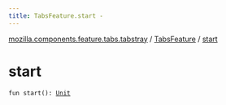 ```yaml
---
title: TabsFeature.start - 
---
```


[mozilla.components.feature.tabs.tabstray](../index.html) / [TabsFeature](index.html) / [start](./start.html)

# start

`fun start(): `[`Unit`](https://kotlinlang.org/api/latest/jvm/stdlib/kotlin/-unit/index.html)